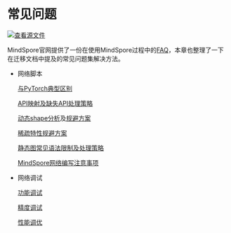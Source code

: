 # 常见问题

[![查看源文件](https://mindspore-website.obs.cn-north-4.myhuaweicloud.com/website-images/r1.9/resource/_static/logo_source.png)](https://gitee.com/mindspore/docs/blob/r1.9/docs/mindspore/source_zh_cn/migration_guide/faq.md)

MindSpore官网提供了一份在使用MindSpore过程中的[FAQ](https://mindspore.cn/docs/zh-CN/r1.9/faq/installation.html)，本章也整理了一下在迁移文档中提及的常见问题集解决方法。

- 网络脚本

    [与PyTorch典型区别](https://www.mindspore.cn/docs/zh-CN/r1.9/migration_guide/typical_api_comparision.html)

    [API映射及缺失API处理策略](https://www.mindspore.cn/docs/zh-CN/r1.9/migration_guide/analysis_and_preparation.html#分析api满足度)

    [动态shape分析](https://www.mindspore.cn/docs/zh-CN/r1.9/migration_guide/analysis_and_preparation.html#动态shape)及[规避方案](https://www.mindspore.cn/docs/zh-CN/r1.9/migration_guide/model_development/model_and_loss.html#动态shape规避策略)

    [稀疏特性规避方案](https://www.mindspore.cn/docs/zh-CN/r1.9/migration_guide/analysis_and_preparation.html#稀疏)

    [静态图常见语法限制及处理策略](https://www.mindspore.cn/docs/zh-CN/r1.9/migration_guide/model_development/model_and_loss.html#常见限制)

    [MindSpore网络编写注意事项](https://www.mindspore.cn/docs/zh-CN/r1.9/migration_guide/model_development/model_development.html#mindspore网络编写注意事项)

- 网络调试

    [功能调试](https://www.mindspore.cn/docs/zh-CN/r1.9/migration_guide/debug_and_tune.html#功能调试)

    [精度调试](https://www.mindspore.cn/docs/zh-CN/r1.9/migration_guide/debug_and_tune.html#精度调试)

    [性能调优](https://www.mindspore.cn/docs/zh-CN/r1.9/migration_guide/debug_and_tune.html#性能调优)
